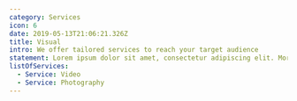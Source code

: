 ```yaml
---
category: Services
icon: 6
date: 2019-05-13T21:06:21.326Z
title: Visual
intro: We offer tailored services to reach your target audience
statement: Lorem ipsum dolor sit amet, consectetur adipiscing elit. Morbi fermentum auctor magna et laoreet. Morbi ultrices quam sed nisi porttitor sollicitudin
listOfServices:
  - Service: Video
  - Service: Photography
---
```

